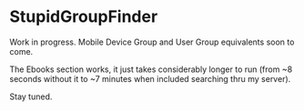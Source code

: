 # StupidGroupFinder

Work in progress. Mobile Device Group and User Group equivalents soon to come.

The Ebooks section works, it just takes considerably longer to run (from ~8 seconds without it to ~7 minutes when included searching thru my server). 

Stay tuned.

